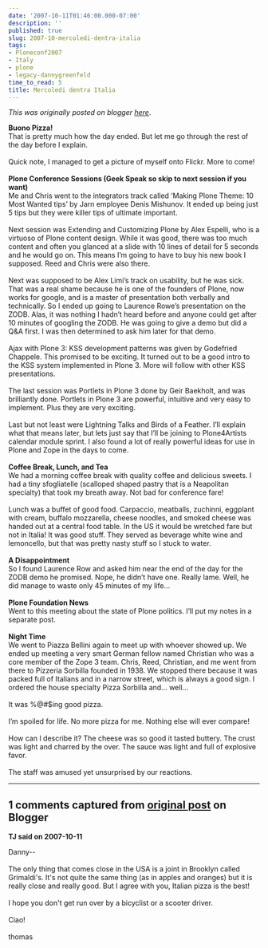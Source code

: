 ```yaml
---
date: '2007-10-11T01:46:00.000-07:00'
description: ''
published: true
slug: 2007-10-mercoledi-dentra-italia
tags:
- Ploneconf2007
- Italy
- plone
- legacy-dannygreenfeld
time_to_read: 5
title: Mercoledi dentra Italia
---
```


*This was originally posted on blogger [here](https://dannygreenfeld.blogspot.com/2007/10/mercoledi-dentra-italia.html)*.

<span style="font-weight: bold;">Buono Pizza!</span><br />That is pretty much how the day ended.  But let me go through the rest of the day before I explain.<br /><br />Quick note, I managed to get a picture of myself onto Flickr.  More to come!<br /><br /><span style="font-weight: bold;">Plone Conference Sessions (Geek Speak so skip to next session if you want)</span><br />Me and Chris went to the integrators track called ‘Making Plone Theme: 10 Most Wanted tips’ by Jarn employee Denis Mishunov.  It ended up being just 5 tips but they were killer tips of ultimate important.<br /><br />Next session was Extending and Customizing Plone by Alex Espelli, who is a virtuoso of Plone content design.  While it was good, there was too much content and often you glanced at a slide with 10 lines of detail for 5 seconds and he would go on.  This means I’m going to have to buy his new book I supposed.  Reed and Chris were also there.<br /><br />Next was supposed to be Alex Limi’s track on usability, but he was sick.  That was a real shame because he is one of the founders of Plone, now works for google, and is a master of presentation both verbally and technically.  So I ended up going to Laurence Rowe’s presentation on the ZODB.  Alas, it was nothing I hadn’t heard before and anyone could get after 10 minutes of googling the ZODB.  He was going to give a demo but did a Q&amp;A first.  I was then determined to ask him later for that demo.<br /><br />Ajax with Plone 3: KSS development patterns was given by Godefried Chappele.  This promised to be exciting.  It turned out to be a good intro to the KSS system implemented in Plone 3.  More will follow with other KSS presentations.<br /><br />The last session was Portlets in Plone 3 done by Geir Baekholt, and was brilliantly done.  Portlets in Plone 3 are powerful, intuitive and very easy to implement.  Plus they are very exciting.<br /><br />Last but not least were Lightning Talks and Birds of a Feather.  I’ll explain what that means later, but lets just say that I’ll be joining to Plone4Artists calendar module sprint.  I also found a lot of really powerful ideas for use in Plone and Zope in the days to come.<br /><br /><span style="font-weight: bold;">Coffee Break, Lunch, and Tea</span><br />We had a morning coffee break with quality coffee and delicious sweets.  I had a tiny sfogliatelle (scalloped shaped pastry that is a Neapolitan specialty) that took my breath away.  Not bad for conference fare!<br /><br />Lunch was a buffet of good food.  Carpaccio, meatballs, zuchinni, eggplant with cream, buffalo mozzarella, cheese  noodles, and smoked cheese was handed out at a central food table.  In the US it would be wretched fare but not in Italia!  It was good stuff.  They served as beverage white wine and lemoncello, but that was pretty nasty stuff so I stuck to water.<br /><br /><span style="font-weight: bold;">A Disappointment</span><br />So I found Laurence Row and asked him near the end of the day for the ZODB demo he promised.  Nope, he didn’t have one.  Really lame.  Well, he did manage to waste only 45 minutes of my life…<br /><br /><span style="font-weight: bold;">Plone Foundation News</span><br />Went to this meeting about the state of Plone politics.  I’ll put my notes in a separate post.<br /><br /><span style="font-weight: bold;">Night Time</span><br />We went to Piazza Bellini again to meet up with whoever showed up.  We ended up meeting a very smart German fellow named Christian who was a core member of the Zope 3 team.  Chris, Reed, Christian, and me went from there to Pizzeria Sorbilla founded in 1938.  We stopped there because it was packed full of Italians and in a narrow street, which is always a good sign.  I ordered the house specialty Pizza Sorbilla and… well…<br /><br />It was %@#$ing good pizza.<br /><br />I’m spoiled for life.  No more pizza for me.  Nothing else will ever compare!<br /><br />How can I describe it?  The cheese was so good it tasted buttery.  The crust was light and charred by the over.  The sauce was light and full of explosive favor. <br /><br />The staff was amused yet unsurprised by our reactions.

---

## 1 comments captured from [original post](https://dannygreenfeld.blogspot.com/2007/10/mercoledi-dentra-italia.html) on Blogger

**TJ said on 2007-10-11**

Danny--<br /><br />The only thing that comes close in the USA is a joint in Brooklyn called Grimaldi's. It's not quite the same thing (as in apples and oranges) but it is really close and really good. But I agree with you, Italian pizza is the best!<br /><br />I hope you don't get run over by a bicyclist or a scooter driver.<br /><br />Ciao!<br /><br />thomas

